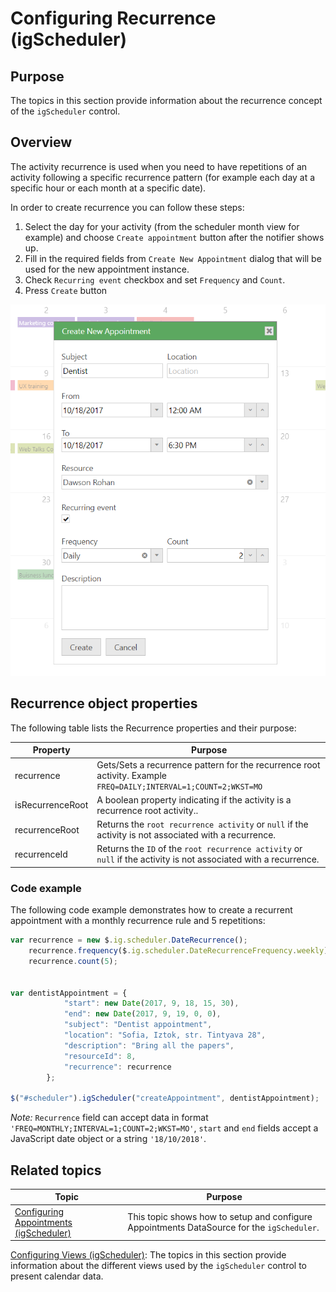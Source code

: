 ﻿<!--
|metadata|
{
    "fileName": "igscheduler-configure-recurrence",
    "controlName": "igScheduler",
    "tags": ["recurrence"]
}
|metadata|
-->

# Configuring Recurrence (igScheduler)


## Purpose

The topics in this section provide information about the recurrence concept of the `igScheduler` control.

## Overview

The activity recurrence is used when you need to have repetitions of an activity following a specific recurrence pattern (for example each day at a specific hour or each month at a specific date).

In order to create recurrence you can follow these steps:
1.	Select the day for your activity (from the scheduler month view for example) and choose `Create appointment` button after the notifier shows up.
2.	Fill in the required fields from `Create New Appointment` dialog that will be used for the new appointment instance.
3.	Check `Recurring event` checkbox and set `Frequency` and `Count`.
4.	Press `Create` button

![](../images/recurrenceCreation.png)

## Recurrence object properties

The following table lists the Recurrence properties and their purpose:

Property |	Purpose
---|---
recurrence | Gets/Sets a recurrence pattern for the recurrence root activity. Example `FREQ=DAILY;INTERVAL=1;COUNT=2;WKST=MO`
isRecurrenceRoot | A boolean property indicating if the activity is a recurrence root activity..
recurrenceRoot | Returns the `root recurrence activity` or `null` if the activity is not associated with a recurrence.
recurrenceId | Returns the `ID` of the `root recurrence activity` or `null` if the activity is not associated with a recurrence.

### Code example

The following code example demonstrates how to create a recurrent appointment with a monthly recurrence rule and 5 repetitions:


```javascript
var recurrence = new $.ig.scheduler.DateRecurrence();
	recurrence.frequency($.ig.scheduler.DateRecurrenceFrequency.weekly);
	recurrence.count(5);


var dentistAppointment = {
            "start": new Date(2017, 9, 18, 15, 30),
            "end": new Date(2017, 9, 19, 0, 0),
            "subject": "Dentist appointment",
            "location": "Sofia, Iztok, str. Tintyava 28",
            "description": "Bring all the papers",
            "resourceId": 8,
            "recurrence": recurrence
        };

$("#scheduler").igScheduler("createAppointment", dentistAppointment);
```
*Note:*
`Recurrence` field can accept data in format `'FREQ=MONTHLY;INTERVAL=1;COUNT=2;WKST=MO'`, `start` and `end` fields accept a JavaScript date object or a string `'18/10/2018'`.

## Related topics

Topic | Purpose
---|---
[Configuring Appointments (igScheduler)](igScheduler-Configure-Appointments.html) | This topic shows how to setup and configure Appointments DataSource for the `igScheduler`.
[Configuring Views (igScheduler)](igScheduler-Configure-Views.html): The topics in this section provide information about the different views used by the  `igScheduler` control to present calendar data.